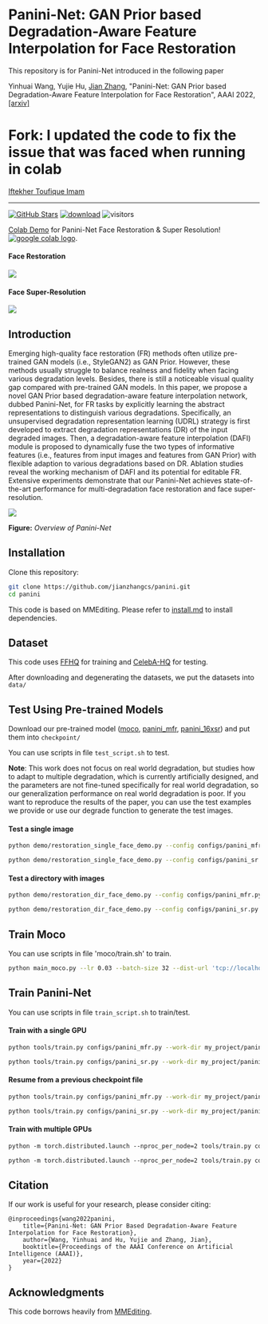 # Panini-Net: GAN Prior based Degradation-Aware Feature Interpolation for Face Restoration

This repository is for Panini-Net introduced in the following paper

Yinhuai Wang, Yujie Hu, [Jian Zhang](http://jianzhang.tech/), "Panini-Net: GAN Prior based Degradation-Aware Feature Interpolation for Face Restoration", AAAI 2022, [[arxiv]](https://arxiv.org/pdf/2203.08444.pdf)

# Fork: I updated the code to fix the issue that was faced when running in colab

[Iftekher Toufique Imam](https://github.com/toufique-imam)

---

[![GitHub Stars](https://img.shields.io/github/stars/toufique-imam/panini?style=social)](https://github.com/caojiezhang/DAVSR)
[![download](https://img.shields.io/github/downloads/toufique-imam/panini/total.svg)](https://github.com/caojiezhang/DAVSR/releases)
![visitors](https://visitor-badge.glitch.me/badge?page_id=toufique-imam/panini)


[Colab Demo](https://colab.research.google.com/drive/186NbVKEOmTzX58OANKLwn1-DVbeugClz?usp=sharing) for Panini-Net Face Restoration & Super Resolution! <a href="https://colab.research.google.com/drive/186NbVKEOmTzX58OANKLwn1-DVbeugClz?usp=sharing"><img src="https://colab.research.google.com/assets/colab-badge.svg" alt="google colab logo"></a>.

#### Face Restoration
<img src="figs/MFR.png">

#### Face Super-Resolution
<img src="figs/16xSR.png">

## Introduction

Emerging high-quality face restoration (FR) methods often utilize pre-trained GAN models (i.e., StyleGAN2) as GAN Prior. However, these methods usually struggle to balance realness and fidelity when facing various degradation levels. Besides, there is still a noticeable visual quality gap compared with pre-trained GAN models. In this paper, we propose a novel GAN Prior based degradation-aware feature interpolation network, dubbed Panini-Net, for FR tasks by explicitly learning the abstract representations to distinguish various degradations. Specifically, an unsupervised degradation representation learning (UDRL) strategy is first developed to extract degradation representations (DR) of the input degraded images. Then, a degradation-aware feature interpolation (DAFI) module is proposed to dynamically fuse the two types of informative features (i.e., features from input images and features from GAN Prior) with flexible adaption to various degradations based on DR. Ablation studies reveal the working mechanism of DAFI and its potential for editable FR. Extensive experiments demonstrate that our Panini-Net achieves state-of-the-art performance for multi-degradation face restoration and face super-resolution.

<img src="figs/panini.png">

**Figure:** *Overview of Panini-Net*

## Installation

Clone this repository:

```bash
git clone https://github.com/jianzhangcs/panini.git
cd panini
```

This code is based on MMEditing. Please refer to [install.md](https://github.com/open-mmlab/mmediting/blob/master/docs/en/install.md) to install dependencies.

## Dataset

This code uses [FFHQ](https://github.com/NVlabs/ffhq-dataset) for training and [CelebA-HQ](https://github.com/tkarras/progressive_growing_of_gans) for testing.

After downloading and degenerating the datasets, we put the datasets into `data/`

## Test Using Pre-trained Models

Download our pre-trained model ([moco](https://drive.google.com/file/d/1VqFRXJGlDcn1zbT0eT7tAuclh6tgvvHA/view?usp=sharing), [panini_mfr](https://drive.google.com/file/d/1iwiWoAxNTyp3NKHQfCj0FCEX9uwX27CQ/view?usp=sharing), [panini_16xsr](https://drive.google.com/file/d/1ewSBfxXJmDMioGx95lLvD95l8lhgPaGU/view?usp=sharing)) and put them into `checkpoint/`

You can use scripts in file `test_script.sh` to test.

**Note**: This work does not focus on real world degradation, but studies how to adapt to multiple degradation, which is currently artificially designed, and the parameters are not fine-tuned specifically for real world degradation, so our generalization performance on real world degradation is poor.
If you want to reproduce the results of the paper, you can use the test examples we provide or use our degrade function to generate the test images.

#### Test a single image

```bash
python demo/restoration_single_face_demo.py --config configs/panini_mfr.py --checkpoint checkpoint/panini_mfr_latest.pth --img_path examples/MFR/00001.png --save_path examples/MFR_result/00001.png

python demo/restoration_single_face_demo.py --config configs/panini_sr.py --checkpoint checkpoint/panini_sr_latest.pth --img_path examples/SR/00001.png --save_path examples/SR_result/00001.png
```

#### Test a directory with images

```bash
python demo/restoration_dir_face_demo.py --config configs/panini_mfr.py --checkpoint checkpoint/panini_mfr_latest.pth --img_path examples/MFR --save_path examples/MFR_result

python demo/restoration_dir_face_demo.py --config configs/panini_sr.py --checkpoint my_project/panini_sr/latest.pth --img_path examples/SR --save_path examples/SR_result
```

## Train Moco

You can use scripts in file 'moco/train.sh' to train.

```bash
python main_moco.py --lr 0.03 --batch-size 32 --dist-url 'tcp://localhost:10001' --multiprocessing-distributed --world-size 1 --rank 0 --epochs 200
```

## Train Panini-Net

You can use scripts in file `train_script.sh` to train/test.

#### Train with a single GPU

```bash
python tools/train.py configs/panini_mfr.py --work-dir my_project/panini_mfr

python tools/train.py configs/panini_sr.py --work-dir my_project/panini_sr
```

#### Resume from a previous checkpoint file

```bash
python tools/train.py configs/panini_mfr.py --work-dir my_project/panini_mfr --resume-from my_project/panini_mfr/latest.pth

python tools/train.py configs/panini_sr.py --work-dir my_project/panini_sr --resume-from my_project/panini_sr/latest.pth
```

#### Train with multiple GPUs

```bash
python -m torch.distributed.launch --nproc_per_node=2 tools/train.py configs/panini_mfr.py --work-dir my_project/panini_mfr --launcher pytorch

python -m torch.distributed.launch --nproc_per_node=2 tools/train.py configs/panini_sr.py --work-dir my_project/panini_sr --launcher pytorch
```



## Citation

If our work is useful for your research, please consider citing:

```
@inproceedings{wang2022panini,
	title={Panini-Net: GAN Prior Based Degradation-Aware Feature Interpolation for Face Restoration},
	author={Wang, Yinhuai and Hu, Yujie and Zhang, Jian},
	booktitle={Proceedings of the AAAI Conference on Artificial Intelligence (AAAI)},
	year={2022}
}
```

## Acknowledgments

This code borrows heavily from [MMEditing](https://github.com/open-mmlab/mmediting).
